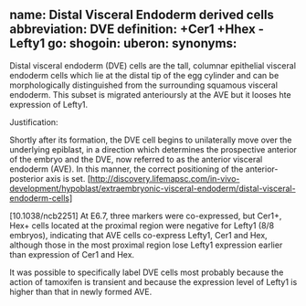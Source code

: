 name: Distal Visceral Endoderm derived cells
abbreviation: DVE
definition: +Cer1 +Hhex -Lefty1
go:
shogoin: 
uberon:
synonyms:
---


Distal visceral endoderm (DVE) cells are the tall, columnar epithelial visceral endoderm cells which lie at the distal tip of the egg cylinder and can be morphologically distinguished from the surrounding squamous visceral endoderm. 
This subset is migrated anterioursly at the AVE but it looses hte expression of Lefty1.

Justification:

Shortly after its formation, the DVE cell begins to unilaterally move over the underlying epiblast, in a direction which determines the prospective anterior of the embryo and the DVE, now referred to as the anterior visceral endoderm (AVE). In this manner, the correct positioning of the anterior-posterior axis is set.
[http://discovery.lifemapsc.com/in-vivo-development/hypoblast/extraembryonic-visceral-endoderm/distal-visceral-endoderm-cells]


[10.1038/ncb2251]
At E6.7, three markers were co-expressed, but Cer1+, Hex+ cells located at the proximal region were negative for Lefty1 (8/8 embryos), indicating that AVE cells co-express Lefty1, Cer1 and Hex, although those in the most proximal region lose Lefty1 expression earlier than expression of Cer1 and Hex.

It was possible to specifically label DVE cells most probably because the action of tamoxifen is transient and because the expression level of Lefty1 is higher than that in newly formed AVE.

